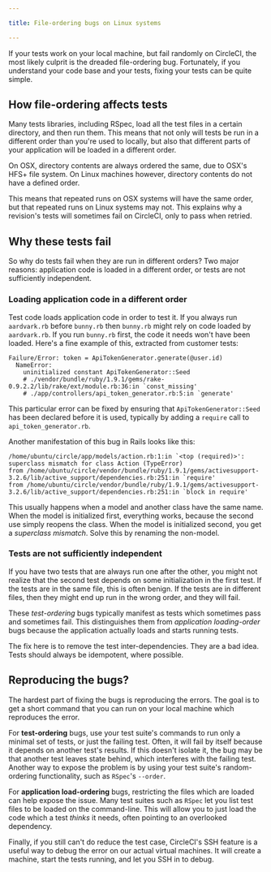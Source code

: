 ```yaml
---

title: File-ordering bugs on Linux systems

---
```


If your tests work on your local machine, but fail randomly on CircleCI, the most likely culprit is the dreaded file-ordering bug.
Fortunately, if you understand your code base and your tests, fixing your tests can be quite simple.

## How file-ordering affects tests

Many tests libraries, including RSpec, load all the test files in a certain directory, and then run them.
This means that not only will tests be run in a different order than you're used to locally, but also that different parts of your application will be loaded in a different order.

On OSX, directory contents are always ordered the same, due to OSX's HFS+ file system.
On Linux machines however, directory contents do not have a defined order.

This means that repeated runs on OSX systems will have the same order, but
that repeated runs on Linux systems may not. This explains why a revision's tests will sometimes fail on CircleCI, only to pass when retried.

## Why these tests fail

So why do tests fail when they are run in different orders?
Two major reasons: application code is loaded in a different order, or tests are not sufficiently independent.

### Loading application code in a different order

Test code loads application code in order to test it.
If you always run `aardvark.rb` before `bunny.rb`
then `bunny.rb` might rely on code loaded by
`aardvark.rb`.
If you run `bunny.rb` first, the code it needs won't have been loaded.
Here's a fine example of this, extracted from customer tests:

```
Failure/Error: token = ApiTokenGenerator.generate(@user.id)
  NameError:
    uninitialized constant ApiTokenGenerator::Seed
    # ./vendor/bundle/ruby/1.9.1/gems/rake-0.9.2.2/lib/rake/ext/module.rb:36:in `const_missing'
    # ./app/controllers/api_token_generator.rb:5:in `generate'
```

This particular error can be fixed by ensuring that `ApiTokenGenerator::Seed`
has been declared before it is used, typically by adding a `require`
call to `api_token_generator.rb`.

Another manifestation of this bug in Rails looks like this:

```
/home/ubuntu/circle/app/models/action.rb:1:in `<top (required)>': superclass mismatch for class Action (TypeError)
from /home/ubuntu/circle/vendor/bundle/ruby/1.9.1/gems/activesupport-3.2.6/lib/active_support/dependencies.rb:251:in `require'
from /home/ubuntu/circle/vendor/bundle/ruby/1.9.1/gems/activesupport-3.2.6/lib/active_support/dependencies.rb:251:in `block in require'
```

This usually happens when a model and another class have the same name.
When the model is initialized first, everything works, because the second use simply reopens the class.
When the model is initialized second, you get a _superclass mismatch_.
Solve this by renaming the non-model.

### Tests are not sufficiently independent

If you have two tests that are always run one after the other, you might not realize that the second test depends on some initialization in the first test.
If the tests are in the same file, this is often benign.
If the tests are in different files, then they might end up run in the wrong order, and they will fail.

These _test-ordering_ bugs typically manifest as tests which sometimes pass and sometimes fail.
This distinguishes them from _application loading-order_ bugs because the application actually loads and starts running tests.

The fix here is to remove the test inter-dependencies.
They are a bad idea.
Tests should always be idempotent, where possible.

## Reproducing the bugs?

The hardest part of fixing the bugs is reproducing the errors.
The goal is to get a short command that you can run on your local machine which reproduces the error.

For **test-ordering** bugs, use your test suite's commands to run only a minimal set of tests, or just the failing test.
Often, it will fail by itself because it depends on another test's results.
If this doesn't isolate it, the bug may be that another test leaves state behind, which interferes with the failing test.
Another way to expose the problem is by using your test suite's random-ordering functionality, such as `RSpec`'s `--order`.

For **application load-ordering** bugs, restricting the files which are loaded can help expose the issue.
Many test suites such as `RSpec` let you list test files to be loaded on the command-line.
This will allow you to just load the code which a test _thinks_ it needs, often pointing to an overlooked dependency.

Finally, if you still can't do reduce the test case, CircleCI's SSH feature is a useful way to debug the error on our actual virtual machines.
It will create a machine, start the tests running, and let you SSH in to debug.

